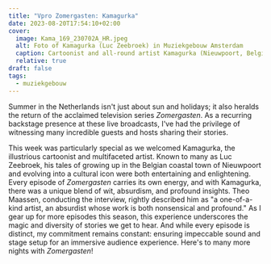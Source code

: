 ```yaml
---
title: "Vpro Zomergasten: Kamagurka"
date: 2023-08-20T17:54:10+02:00
cover:
  image: Kama_169_230702A_HR.jpeg
  alt: Foto of Kamagurka (Luc Zeebroek) in Muziekgebouw Amsterdam
  caption: Cartoonist and all-round artist Kamagurka (Nieuwpoort, Belgium, 1956) was the fifth guest in VPRO Zomergasten on Sunday, Aug. 20.
  relative: true
draft: false
tags:
  - muziekgebouw
---
```

Summer in the Netherlands isn't just about sun and holidays; it also heralds the return of the acclaimed television series _Zomergasten_. As a recurring backstage presence at these live broadcasts, I've had the privilege of witnessing many incredible guests and hosts sharing their stories.
<!--more-->
This week was particularly special as we welcomed Kamagurka, the illustrious cartoonist and multifaceted artist. Known to many as Luc Zeebroek, his tales of growing up in the Belgian coastal town of Nieuwpoort and evolving into a cultural icon were both entertaining and enlightening. Every episode of _Zomergasten_ carries its own energy, and with Kamagurka, there was a unique blend of wit, absurdism, and profound insights. Theo Maassen, conducting the interview, rightly described him as "a one-of-a-kind artist, an absurdist whose work is both nonsensical and profound." As I gear up for more episodes this season, this experience underscores the magic and diversity of stories we get to hear. And while every episode is distinct, my commitment remains constant: ensuring impeccable sound and stage setup for an immersive audience experience. Here's to many more nights with _Zomergasten_!
